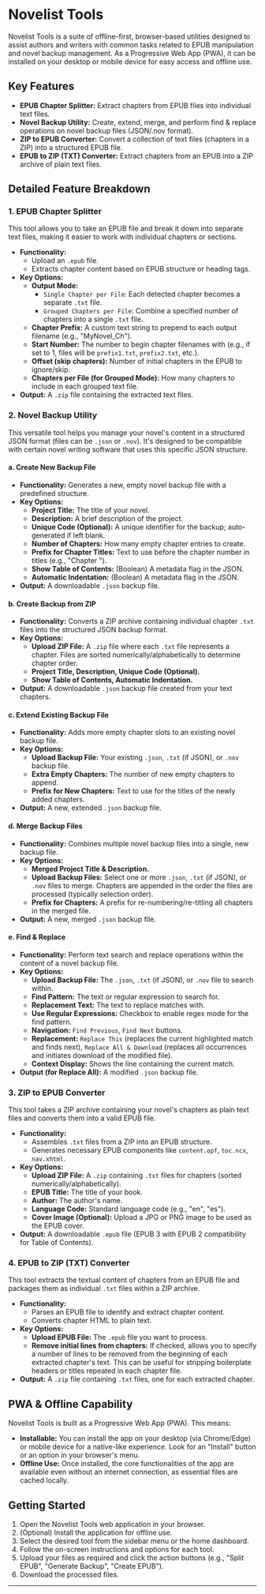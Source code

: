 # Novelist Tools

Novelist Tools is a suite of offline-first, browser-based utilities designed to assist authors and writers with common tasks related to EPUB manipulation and novel backup management. As a Progressive Web App (PWA), it can be installed on your desktop or mobile device for easy access and offline use.

## Key Features

*   **EPUB Chapter Splitter:** Extract chapters from EPUB files into individual text files.
*   **Novel Backup Utility:** Create, extend, merge, and perform find & replace operations on novel backup files (JSON/.nov format).
*   **ZIP to EPUB Converter:** Convert a collection of text files (chapters in a ZIP) into a structured EPUB file.
*   **EPUB to ZIP (TXT) Converter:** Extract chapters from an EPUB into a ZIP archive of plain text files.

## Detailed Feature Breakdown

### 1. EPUB Chapter Splitter

This tool allows you to take an EPUB file and break it down into separate text files, making it easier to work with individual chapters or sections.

*   **Functionality:**
    *   Upload an `.epub` file.
    *   Extracts chapter content based on EPUB structure or heading tags.
*   **Key Options:**
    *   **Output Mode:**
        *   `Single Chapter per File`: Each detected chapter becomes a separate `.txt` file.
        *   `Grouped Chapters per File`: Combine a specified number of chapters into a single `.txt` file.
    *   **Chapter Prefix:** A custom text string to prepend to each output filename (e.g., "MyNovel_Ch").
    *   **Start Number:** The number to begin chapter filenames with (e.g., if set to 1, files will be `prefix1.txt`, `prefix2.txt`, etc.).
    *   **Offset (skip chapters):** Number of initial chapters in the EPUB to ignore/skip.
    *   **Chapters per File (for Grouped Mode):** How many chapters to include in each grouped text file.
*   **Output:** A `.zip` file containing the extracted text files.

### 2. Novel Backup Utility

This versatile tool helps you manage your novel's content in a structured JSON format (files can be `.json` or `.nov`). It's designed to be compatible with certain novel writing software that uses this specific JSON structure.

#### a. Create New Backup File

*   **Functionality:** Generates a new, empty novel backup file with a predefined structure.
*   **Key Options:**
    *   **Project Title:** The title of your novel.
    *   **Description:** A brief description of the project.
    *   **Unique Code (Optional):** A unique identifier for the backup; auto-generated if left blank.
    *   **Number of Chapters:** How many empty chapter entries to create.
    *   **Prefix for Chapter Titles:** Text to use before the chapter number in titles (e.g., "Chapter ").
    *   **Show Table of Contents:** (Boolean) A metadata flag in the JSON.
    *   **Automatic Indentation:** (Boolean) A metadata flag in the JSON.
*   **Output:** A downloadable `.json` backup file.

#### b. Create Backup from ZIP

*   **Functionality:** Converts a ZIP archive containing individual chapter `.txt` files into the structured JSON backup format.
*   **Key Options:**
    *   **Upload ZIP File:** A `.zip` file where each `.txt` file represents a chapter. Files are sorted numerically/alphabetically to determine chapter order.
    *   **Project Title, Description, Unique Code (Optional).**
    *   **Show Table of Contents, Automatic Indentation.**
*   **Output:** A downloadable `.json` backup file created from your text chapters.

#### c. Extend Existing Backup File

*   **Functionality:** Adds more empty chapter slots to an existing novel backup file.
*   **Key Options:**
    *   **Upload Backup File:** Your existing `.json`, `.txt` (if JSON), or `.nov` backup file.
    *   **Extra Empty Chapters:** The number of new empty chapters to append.
    *   **Prefix for New Chapters:** Text to use for the titles of the newly added chapters.
*   **Output:** A new, extended `.json` backup file.

#### d. Merge Backup Files

*   **Functionality:** Combines multiple novel backup files into a single, new backup file.
*   **Key Options:**
    *   **Merged Project Title & Description.**
    *   **Upload Backup Files:** Select one or more `.json`, `.txt` (if JSON), or `.nov` files to merge. Chapters are appended in the order the files are processed (typically selection order).
    *   **Prefix for Chapters:** A prefix for re-numbering/re-titling all chapters in the merged file.
*   **Output:** A new, merged `.json` backup file.

#### e. Find & Replace

*   **Functionality:** Perform text search and replace operations within the content of a novel backup file.
*   **Key Options:**
    *   **Upload Backup File:** The `.json`, `.txt` (if JSON), or `.nov` file to search within.
    *   **Find Pattern:** The text or regular expression to search for.
    *   **Replacement Text:** The text to replace matches with.
    *   **Use Regular Expressions:** Checkbox to enable regex mode for the find pattern.
    *   **Navigation:** `Find Previous`, `Find Next` buttons.
    *   **Replacement:** `Replace This` (replaces the current highlighted match and finds next), `Replace All & Download` (replaces all occurrences and initiates download of the modified file).
    *   **Context Display:** Shows the line containing the current match.
*   **Output (for Replace All):** A modified `.json` backup file.

### 3. ZIP to EPUB Converter

This tool takes a ZIP archive containing your novel's chapters as plain text files and converts them into a valid EPUB file.

*   **Functionality:**
    *   Assembles `.txt` files from a ZIP into an EPUB structure.
    *   Generates necessary EPUB components like `content.opf`, `toc.ncx`, `nav.xhtml`.
*   **Key Options:**
    *   **Upload ZIP File:** A `.zip` containing `.txt` files for chapters (sorted numerically/alphabetically).
    *   **EPUB Title:** The title of your book.
    *   **Author:** The author's name.
    *   **Language Code:** Standard language code (e.g., "en", "es").
    *   **Cover Image (Optional):** Upload a JPG or PNG image to be used as the EPUB cover.
*   **Output:** A downloadable `.epub` file (EPUB 3 with EPUB 2 compatibility for Table of Contents).

### 4. EPUB to ZIP (TXT) Converter

This tool extracts the textual content of chapters from an EPUB file and packages them as individual `.txt` files within a ZIP archive.

*   **Functionality:**
    *   Parses an EPUB file to identify and extract chapter content.
    *   Converts chapter HTML to plain text.
*   **Key Options:**
    *   **Upload EPUB File:** The `.epub` file you want to process.
    *   **Remove initial lines from chapters:** If checked, allows you to specify a number of lines to be removed from the beginning of each extracted chapter's text. This can be useful for stripping boilerplate headers or titles repeated in each chapter file.
*   **Output:** A `.zip` file containing `.txt` files, one for each extracted chapter.

## PWA & Offline Capability

Novelist Tools is built as a Progressive Web App (PWA). This means:

*   **Installable:** You can install the app on your desktop (via Chrome/Edge) or mobile device for a native-like experience. Look for an "Install" button or an option in your browser's menu.
*   **Offline Use:** Once installed, the core functionalities of the app are available even without an internet connection, as essential files are cached locally.

## Getting Started

1.  Open the Novelist Tools web application in your browser.
2.  (Optional) Install the application for offline use.
3.  Select the desired tool from the sidebar menu or the home dashboard.
4.  Follow the on-screen instructions and options for each tool.
5.  Upload your files as required and click the action buttons (e.g., "Split EPUB", "Generate Backup", "Create EPUB").
6.  Download the processed files.

---
